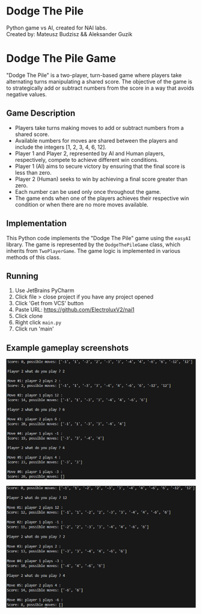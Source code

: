 # Dodge The Pile

Python game vs AI, created for NAI labs.    
Created by: Mateusz Budzisz && Aleksander Guzik



# Dodge The Pile Game

"Dodge The Pile" is a two-player, turn-based game where players take alternating turns manipulating a shared score. The objective of the game is to strategically add or subtract numbers from the score in a way that avoids negative values.

## Game Description

- Players take turns making moves to add or subtract numbers from a shared score.
- Available numbers for moves are shared between the players and include the integers [1, 2, 3, 4, 6, 12].
- Player 1 and Player 2, represented by AI and Human players, respectively, compete to achieve different win conditions.
- Player 1 (AI) aims to secure victory by ensuring that the final score is less than zero.
- Player 2 (Human) seeks to win by achieving a final score greater than zero.
- Each number can be used only once throughout the game.
- The game ends when one of the players achieves their respective win condition or when there are no more moves available.

## Implementation

This Python code implements the "Dodge The Pile" game using the `easyAI` library. The game is represented by the `DodgeThePileGame` class, which inherits from `TwoPlayerGame`. The game logic is implemented in various methods of this class.

## Running
1. Use JetBrains PyCharm
2. Click file > close project if you have any project opened
3. Click 'Get from VCS' button
4. Paste URL: https://github.com/ElectroluxV2/nai1
5. Click clone
6. Right click `main.py`
7. Click run 'main'

## Example gameplay screenshots

![App Screenshot](../screenshots/p1-0.png)

![App Screenshot](../screenshots/p1-1.png)